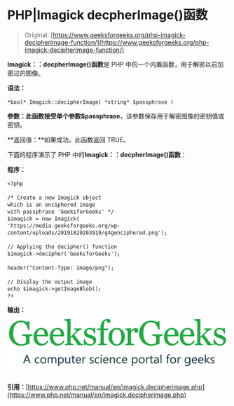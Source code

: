 # PHP|Imagick decpherImage()函数

> Original: [https://www.geeksforgeeks.org/php-imagick-decipherimage-function/](https://www.geeksforgeeks.org/php-imagick-decipherimage-function/)

**Imagick：：decpherImage()函数**是 PHP 中的一个内置函数，用于解密以前加密过的图像。

**语法：**

```
*bool* Imagick::decipherImage( *string* $passphrase )
```

**参数：**此函数接受单个参数**$passphrase**，该参数保存用于解密图像的密钥值或密钥。

**返回值：**如果成功，此函数返回 TRUE。

下面的程序演示了 PHP 中的**Imagick：：decpherImage()函数**：

**程序：**

```
<?php

/* Create a new Imagick object 
which is an enciphered image 
with passphrase 'GeeksforGeeks' */
$imagick = new Imagick(
'https://media.geeksforgeeks.org/wp-content/uploads/20191020203919/g4genciphered.png');

// Applying the decipher() function
$imagick->decipher('GeeksforGeeks'); 

header("Content-Type: image/png"); 

// Display the output image 
echo $imagick->getImageBlob();
?>
```

**输出：**
![](img/77c36ca0c1fed4bb69d0f145636d68af.png)

**引用：**[https://www.php.net/manual/en/imagick.decipherimage.php](https://www.php.net/manual/en/imagick.decipherimage.php)